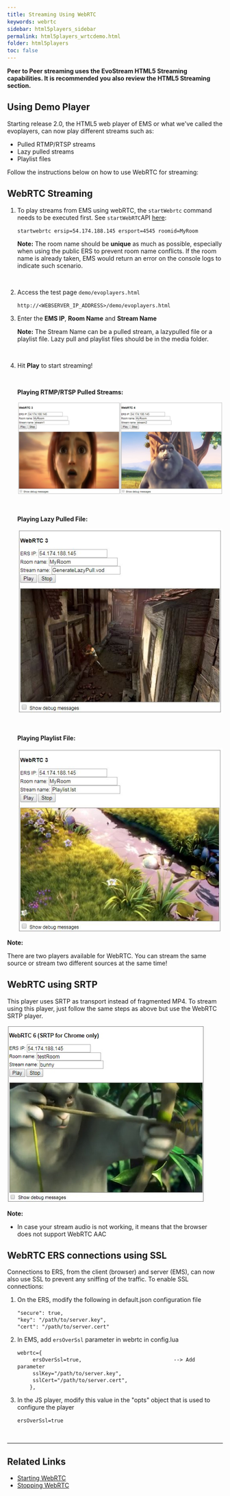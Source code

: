 ```yaml
---
title: Streaming Using WebRTC
keywords: webrtc
sidebar: html5players_sidebar
permalink: html5players_wrtcdemo.html
folder: html5players
toc: false
---
```


**Peer to Peer streaming uses the EvoStream HTML5 Streaming capabilities. It is recommended you also review the HTML5 Streaming section.**



## Using Demo Player

Starting release 2.0, the HTML5 web player of EMS or what we've called the evoplayers, can now play different streams such as: 

- Pulled RTMP/RTSP streams
- Lazy pulled streams
- Playlist files

Follow the instructions below on how to use WebRTC for streaming:



## WebRTC Streaming

1. To play streams from EMS using webRTC, the `startWebrtc` command needs to be executed first. See `startWebRTC`API [here](api_startWebRTC.html):

   ```
   startwebrtc ersip=54.174.188.145 ersport=4545 roomid=MyRoom
   ```

   **Note:** The room name should be **unique** as much as possible, especially when using the public ERS to prevent room name conflicts. If the room name is already taken, EMS would return an error on the console logs to indicate such scenario.

   ​

2. Access the test page `demo/evoplayers.html`

   ```
   http://<WEBSERVER_IP_ADDRESS>/demo/evoplayers.html
   ```

3. Enter the **EMS IP**, **Room Name** and **Stream Name** 

   **Note:** The Stream Name can be a pulled stream, a lazypulled file or a playlist file. Lazy pull and playlist files should be in the media folder.

   ​

4. Hit **Play** to start streaming!

   ​

   **Playing RTMP/RTSP Pulled Streams:**

   ![](images/html5/webrtc.jpg)

   ​

   **Playing Lazy Pulled File:**

   ![](images/html5/play_wrtc_lazypull.jpg)

   ​

   **Playing Playlist File:**

   ![](images/html5/play_wrtc_playlist.jpg)




**Note:**

There are two players available for WebRTC. You can stream the same source or stream two different sources at the same time!



## WebRTC using SRTP

This player uses SRTP as transport instead of fragmented MP4. To stream using this player, just follow the same steps as above but use the WebRTC SRTP player. 

![](images/html5/play_wrtcsrtp.jpg)



**Note:** 

- In case your stream audio is not working, it means that the browser does not support WebRTC AAC





## WebRTC ERS connections using SSL

Connections to ERS, from the client (browser) and server (EMS), can now also use SSL to prevent any sniffing of the traffic. To enable SSL connections:

1. On the ERS, modify the following in default.json configuration file

   ```
   "secure": true,
   "key": "/path/to/server.key",
   "cert": "/path/to/server.cert"
   ```

2. In EMS, add `ersOverSsl` parameter in webrtc in config.lua

   ```
   webrtc={
   		ersOverSsl=true,                              --> Add parameter
   		sslKey="/path/to/server.key",
   		sslCert="/path/to/server.cert",
   	   },
   ```

3. In the JS player, modify this value in the "opts" object that is used to configure the player

   ```
   ersOverSsl=true
   ```

   ​

------

## Related Links

- [Starting WebRTC](api/startWebRTC.html)
- [Stopping WebRTC](stopWebRTC.html)

